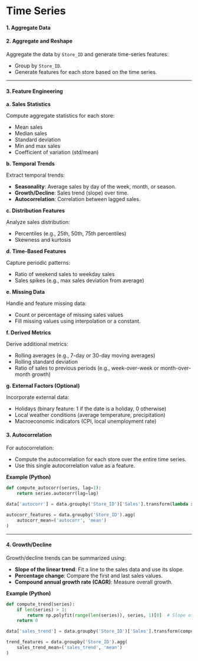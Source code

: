 # Time Series

#### **1. Aggregate Data**

#### **2. Aggregate and Reshape**

Aggregate the data by `Store_ID` and generate time-series features:

* Group by `Store_ID`.
* Generate features for each store based on the time series.

***

#### **3. Feature Engineering**

**a. Sales Statistics**

Compute aggregate statistics for each store:

* Mean sales
* Median sales
* Standard deviation
* Min and max sales
* Coefficient of variation (std/mean)

**b. Temporal Trends**

Extract temporal trends:

* **Seasonality**: Average sales by day of the week, month, or season.
* **Growth/Decline**: Sales trend (slope) over time.
* **Autocorrelation**: Correlation between lagged sales.

**c. Distribution Features**

Analyze sales distribution:

* Percentiles (e.g., 25th, 50th, 75th percentiles)
* Skewness and kurtosis

**d. Time-Based Features**

Capture periodic patterns:

* Ratio of weekend sales to weekday sales
* Sales spikes (e.g., max sales deviation from average)

**e. Missing Data**

Handle and feature missing data:

* Count or percentage of missing sales values
* Fill missing values using interpolation or a constant.

**f. Derived Metrics**

Derive additional metrics:

* Rolling averages (e.g., 7-day or 30-day moving averages)
* Rolling standard deviation
* Ratio of sales to previous periods (e.g., week-over-week or month-over-month growth)

**g. External Factors (Optional)**

Incorporate external data:

* Holidays (binary feature: 1 if the date is a holiday, 0 otherwise)
* Local weather conditions (average temperature, precipitation)
* Macroeconomic indicators (CPI, local unemployment rate)

#### **3. Autocorrelation**

For autocorrelation:

* Compute the autocorrelation for each store over the entire time series.
* Use this single autocorrelation value as a feature.

**Example (Python)**

```python
def compute_autocorr(series, lag=1):
    return series.autocorr(lag=lag)

data['autocorr'] = data.groupby('Store_ID')['Sales'].transform(lambda x: compute_autocorr(x, lag=1))

autocorr_features = data.groupby('Store_ID').agg(
    autocorr_mean=('autocorr', 'mean')
)
```

***

#### **4. Growth/Decline**

Growth/decline trends can be summarized using:

* **Slope of the linear trend**: Fit a line to the sales data and use its slope.
* **Percentage change**: Compare the first and last sales values.
* **Compound annual growth rate (CAGR)**: Measure overall growth.

**Example (Python)**

```python
def compute_trend(series):
    if len(series) > 1:
        return np.polyfit(range(len(series)), series, 1)[0]  # Slope of trend line
    return 0

data['sales_trend'] = data.groupby('Store_ID')['Sales'].transform(compute_trend)

trend_features = data.groupby('Store_ID').agg(
    sales_trend_mean=('sales_trend', 'mean')
)
```
